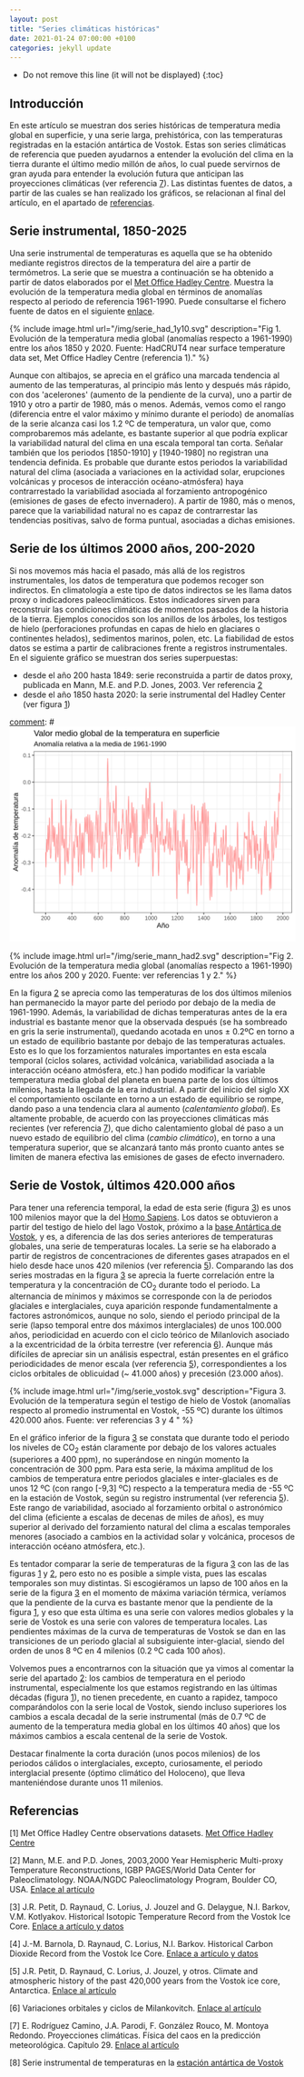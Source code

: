 ```yaml
---
layout: post
title: "Series climáticas históricas"
date: 2021-01-24 07:00:00 +0100
categories: jekyll update
---
```


* Do not remove this line (it will not be displayed)
{:toc}

## Introducción
En este artículo se muestran dos series históricas de temperatura media global en superficie, y una serie larga, prehistórica, con las temperaturas registradas en la estación antártica de Vostok. Estas son series climáticas de referencia que pueden ayudarnos a entender la evolución del clima en la tierra durante el último medio millón de años, lo cual puede servirnos de gran ayuda para entender la evolución futura que anticipan las proyecciones climáticas (ver referencia [7](#7)). Las distintas fuentes de datos, a partir de las cuales se han realizado los gráficos, se relacionan al final del artículo, en el apartado de [referencias](#referencias). 

<a id="temp_instru"></a>
## Serie instrumental, 1850-2025 
Una serie instrumental de temperaturas es aquella que se ha obtenido mediante registros directos de la temperatura del aire a partir de termómetros. La serie que se muestra a continuación se ha obtenido a partir de datos elaborados por el  [Met Office Hadley Centre](https://www.metoffice.gov.uk/hadobs/hadcrut5/index.html). Muestra la evolución de la temperatura media global en términos de anomalías respecto al periodo de referencia 1961-1990. Puede consultarse el fichero fuente de datos en el siguiente [enlace](https://crudata.uea.ac.uk/cru/data/temperature/HadCRUT5.0Analysis_gl.txt).

[comment]: #![](/img/serie_had_1y10.svg)

<a id="f1"></a>
{% include image.html url="/img/serie_had_1y10.svg" description="Fig 1. Evolución de la temperatura media global (anomalías respecto a 1961-1990) entre los años 1850 y 2020. Fuente: HadCRUT4 near surface temperature data set, Met Office Hadley Centre (referencia 1)." %}

Aunque con altibajos, se aprecia en el gráfico una marcada tendencia al aumento de las temperaturas, al principio más lento y después más rápido, con dos 'acelerones' (aumento de la pendiente de la curva), uno a partir de 1910 y otro a partir de 1980, más o menos. Además, vemos como el rango (diferencia entre el valor máximo y mínimo durante el periodo) de anomalías de la serie alcanza casi los 1.2 ºC de temperatura, un valor que, como comprobaremos más adelante, es bastante superior al que podría explicar la variabilidad natural del clima en una escala temporal tan corta. Señalar también que los periodos [1850-1910] y [1940-1980] no registran una tendencia definida. Es probable que durante estos periodos la variabilidad natural del clima (asociada a variaciones en la actividad solar, erupciones volcánicas y procesos de interacción océano-atmósfera) haya contrarrestado la variabilidad asociada al forzamiento antropogénico (emisiones de gases de efecto invernadero). A partir de 1980, más o menos, parece que la variabilidad natural no es capaz de contrarrestar las tendencias positivas, salvo de forma puntual, asociadas a dichas emisiones.

<a id="temp_milenio"></a>
## Serie de los últimos 2000 años, 200-2020
Si nos movemos más hacia el pasado, más allá de los registros instrumentales, los datos de temperatura que podemos recoger son indirectos. En climatología a este tipo de datos indirectos se les llama datos proxy o indicadores paleoclimáticos. Estos indicadores sirven para reconstruir las condiciones climáticas de momentos pasados de la historia de la tierra. Ejemplos conocidos son los anillos de los árboles, los testigos de hielo (perforaciones profundas en capas de hielo en glaciares o continentes helados), sedimentos marinos, polen, etc. La fiabilidad de estos datos se estima a partir de calibraciones frente a registros instrumentales. En el siguiente gráfico se muestran dos series superpuestas: 
- desde el año 200 hasta 1849: serie reconstruida a partir de datos proxy, publicada en Mann, M.E. and P.D. Jones, 2003. Ver referencia [2](#2)
- desde el año 1850 hasta 2020: la serie instrumental del Hadley Center (ver figura [1](#f1))
 
[comment]: # ![](/img/serie_mann.svg)

<a id="f2"></a>
{% include image.html url="/img/serie_mann_had2.svg" description="Fig 2. Evolución de la temperatura media global (anomalías respecto a 1961-1990) entre los años 200 y 2020. Fuente: ver referencias 1 y 2." %}

En la figura [2](#f2) se aprecia como las temperaturas de los dos últimos milenios han permanecido la mayor parte del periodo por debajo de la media de 1961-1990. Además, la variabilidad de dichas temperaturas antes de la era industrial es bastante menor que la observada después (se ha sombreado en gris la serie instrumental), quedando acotada en unos ± 0.2ºC en torno a un estado de equilibrio bastante por debajo de las temperaturas actuales. Esto es lo que los forzamientos naturales importantes en esta escala temporal (ciclos solares, actividad volcánica, variabilidad asociada a la interacción océano atmósfera, etc.) han podido modificar la variable temperatura media global del planeta en buena parte de los dos últimos milenios, hasta la llegada de la era industrial. A partir del inicio del siglo XX el comportamiento oscilante en torno a un estado de equilibrio se rompe, dando paso a una tendencia clara al aumento (*calentamiento global*). Es altamente probable, de acuerdo con las proyecciones climáticas más recientes (ver referencia [7](#7)), que dicho calentamiento global dé paso a un nuevo estado de equilibrio del clima (*cambio climático*), en torno a una temperatura superior, que se alcanzará tanto más pronto cuanto antes se limiten de manera efectiva las emisiones de gases de efecto invernadero.   

## Serie de Vostok, últimos 420.000 años

Para tener una referencia temporal, la edad de esta serie (figura [3](#f3)) es unos 100 milenios mayor que la del [Homo Sapiens](https://es.wikipedia.org/wiki/Homo_sapiens). Los datos se obtuvieron a partir del testigo de hielo del lago Vostok, próximo a la [base Antártica de Vostok](https://es.wikipedia.org/wiki/Base_Vostok), y es, a diferencia de las dos series anteriores de temperaturas globales, una serie de temperaturas locales. La serie se ha elaborado a partir de registros de concentraciones de diferentes gases atrapados en el hielo desde hace unos 420 milenios (ver referencia [5](#5)). Comparando las dos series mostradas en la figura [3](#f3) se aprecia la fuerte correlación entre la temperatura y la concentración de CO<sub>2</sub> durante todo el periodo. La alternancia de mínimos y máximos se corresponde con la de periodos glaciales e interglaciales,  cuya aparición responde fundamentalmente a factores astronómicos, aunque no solo, siendo el periodo principal de la serie (lapso temporal entre dos máximos interglaciales) de unos 100.000 años, periodicidad en acuerdo con el ciclo teórico de Milanlovich asociado a la excentricidad de la órbita terrestre (ver referencia [6](#6)). Aunque más difíciles de apreciar sin un análisis espectral, están presentes en el gráfico periodicidades de menor escala (ver referencia [5](#5)), correspondientes a los ciclos orbitales de oblicuidad (~ 41.000 años) y precesión (23.000 años).

<a id="f3"></a>
{% include image.html url="/img/serie_vostok.svg" description="Figura 3. Evolución de la temperatura según el testigo de hielo de Vostok (anomalías respecto al promedio instrumental en Vostok, -55 ºC) durante los últimos 420.000 años. Fuente: ver referencias 3 y 4 " %}

En el gráfico inferior de la figura [3](#f3) se constata que durante todo el periodo los niveles de CO<sub>2</sub> están claramente por debajo de los valores actuales (superiores a 400 ppm), no superándose en ningún momento la concentración de 300 ppm. Para esta serie, la máxima amplitud de los cambios de temperatura entre periodos glaciales e inter-glaciales es de unos 12 ºC (con rango  [-9,3] ºC) respecto a la temperatura media de -55 ºC en la estación de Vostok, según su registro instrumental (ver referencia [5](#5)). Este rango de variabilidad, asociado al forzamiento orbital o astronómico del clima (eficiente a escalas de decenas de miles de años), es muy superior al derivado del forzamiento natural del clima a escalas temporales menores (asociado a cambios en la actividad solar y volcánica, procesos de interacción océano atmósfera, etc.).  

Es tentador comparar la serie de temperaturas de la figura [3](#f3) con las de las figuras [1](#f1) y [2](#f2), pero esto no es posible a simple vista, pues las escalas temporales son muy distintas.  Si escogiéramos un lapso de 100 años en la serie de la figura [3](#f3) en el momento de máxima variación térmica, veríamos que la pendiente de la curva es bastante menor que la pendiente de la figura [1](#f1), y eso que esta última es una serie con valores medios globales y la serie de Vostok es una serie con valores de temperatura locales.  Las pendientes máximas de la curva de temperaturas de Vostok se dan en las transiciones de un periodo glacial al subsiguiente inter-glacial, siendo del orden de unos 8 ºC en 4 milenios (0.2 ºC cada 100 años).

Volvemos pues a encontrarnos con la situación que ya vimos al comentar la serie del apartado [2](#temp_milenio): los cambios de temperatura en el periodo instrumental, especialmente los que estamos registrando en las últimas décadas (figura [1](#f1)), no tienen precedente, en cuanto a rapidez, tampoco comparándolos con la serie local de Vostok, siendo incluso superiores los cambios a escala decadal de la serie instrumental (más de 0.7 ºC de aumento de la temperatura media global en los últimos 40 años) que los máximos cambios a escala centenal de la serie de Vostok. 

Destacar finalmente la corta duración (unos pocos milenios) de los periodos cálidos o interglaciales, excepto, curiosamente, el periodo interglacial  presente (óptimo climático del Holoceno), que lleva manteniéndose durante unos 11 milenios.

<a id="referencias"></a>
## Referencias

<a id="1"></a>
[1] Met Office Hadley Centre observations datasets. [Met Office Hadley Centre](https://www.metoffice.gov.uk/hadobs/hadcrut4/index.html)

<a id="2"></a>
[2] Mann, M.E. and P.D. Jones, 2003,2000 Year Hemispheric Multi-proxy Temperature Reconstructions, IGBP PAGES/World Data Center for Paleoclimatology. NOAA/NGDC Paleoclimatology Program, Boulder CO, USA.
[Enlace al artículo](http://stephenschneider.stanford.edu/Publications/PDF_Papers/Mann_Jones1.pdf)

<a id="3"></a>
[3] J.R. Petit, D. Raynaud, C. Lorius, J. Jouzel and G. Delaygue, N.I. Barkov, V.M. Kotlyakov. Historical Isotopic Temperature Record from the Vostok Ice Core.
[Enlace a artículo y datos](https://cdiac.ess-dive.lbl.gov/trends/temp/vostok/jouz_tem.htm)

<a id="4"></a>
[4] J.-M. Barnola, D. Raynaud, C. Lorius, N.I. Barkov. Historical Carbon Dioxide Record from the Vostok Ice Core.
[Enlace a artículo y datos](https://cdiac.ess-dive.lbl.gov/trends/co2/vostok.html)

<a id="5"></a>
[5] J.R. Petit, D. Raynaud, C. Lorius, J. Jouzel, y otros. Climate and atmospheric history of the past 420,000 years from the Vostok ice core, Antarctica. [Enlace al artículo](http://2018.icrps.org/wp-content/uploads/sites/4/2018/06/Article-3-Climate-and-atmospheric-history-of-the-past-4202c000-years-from-the-Vostok-ice-core2c-Antarctica-1.pdf)

<a id="6"></a>
[6] Variaciones orbitales y ciclos de Milankovitch.
[Enlace al artículo](https://es.wikipedia.org/wiki/Variaciones_orbitales)

<a id="7"></a>
[7] E. Rodríguez Camino, J.A. Parodi, F. González Rouco, M. Montoya Redondo. Proyecciones climáticas. Física del caos en la predicción meteorológica. Capítulo 29. [Enlace al artículo](http://www.aemet.es/documentos/es/conocermas/recursos_en_linea/publicaciones_y_estudios/publicaciones/Fisica_del_caos_en_la_predicc_meteo/29_Proyecciones_climaticas.pdf)

<a id="8"></a>
[8] Serie instrumental de temperaturas en la  [estación antártica de Vostok](http://www.nerc-bas.ac.uk/icd/gjma/vostok.temps.html)
